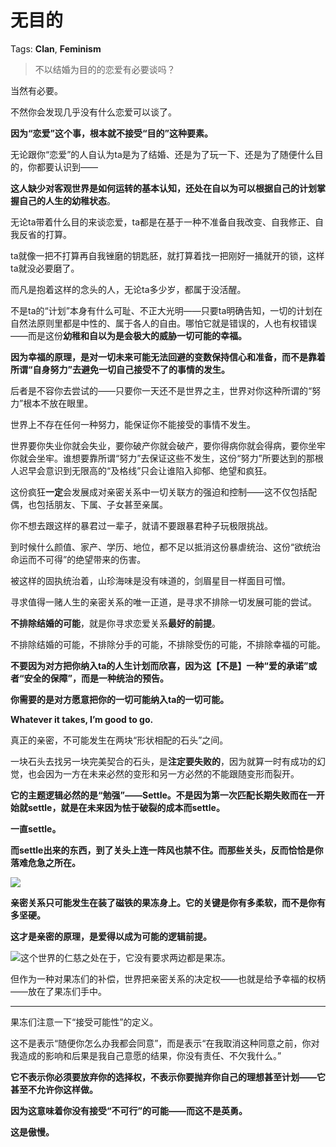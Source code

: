 # 无目的

Tags: **Clan**, **Feminism**

> 不以结婚为目的的恋爱有必要谈吗？



当然有必要。

不然你会发现几乎没有什么恋爱可以谈了。

**因为“恋爱”这个事，根本就不接受“目的”这种要素。**

无论跟你“恋爱”的人自认为ta是为了结婚、还是为了玩一下、还是为了随便什么目的，你都要认识到——

**这人缺少对客观世界是如何运转的基本认知，还处在自以为可以根据自己的计划掌握自己的人生的幼稚状态**。

无论ta带着什么目的来谈恋爱，ta都是在基于一种不准备自我改变、自我修正、自我反省的打算。

ta就像一把不打算再自我锉磨的钥匙胚，就打算着找一把刚好一捅就开的锁，这样ta就没必要磨了。

而凡是抱着这样的念头的人，无论ta多少岁，都属于没活醒。

不是ta的“计划”本身有什么可耻、不正大光明——只要ta明确告知，一切的计划在自然法原则里都是中性的、属于各人的自由。哪怕它就是错误的，人也有权错误——而是这份**幼稚和自以为是会极大的威胁一切可能的幸福。**

**因为幸福的原理，是对一切未来可能无法回避的变数保持信心和准备，而不是靠着所谓“自身努力”去避免一切自己接受不了的事情的发生。**

后者是不容你去尝试的——只要你一天还不是世界之主，世界对你这种所谓的“努力”根本不放在眼里。

世界上不存在任何一种努力，能保证你不能接受的事情不发生。

世界要你失业你就会失业，要你破产你就会破产，要你得病你就会得病，要你坐牢你就会坐牢。谁想要靠所谓“努力”去保证这些不发生，这份“努力”所要达到的那根人迟早会意识到无限高的“及格线”只会让谁陷入抑郁、绝望和疯狂。

这份疯狂**一定**会发展成对亲密关系中一切关联方的强迫和控制——这不仅包括配偶，也包括朋友、下属、子女甚至亲属。

你不想去跟这样的暴君过一辈子，就请不要跟暴君种子玩极限挑战。

到时候什么颜值、家产、学历、地位，都不足以抵消这份暴虐统治、这份“欲统治命运而不可得”的绝望带来的伤害。

被这样的固执统治着，山珍海味是没有味道的，剑眉星目一样面目可憎。

寻求值得一赌人生的亲密关系的唯一正道，是寻求不排除一切发展可能的尝试。

**不排除结婚的可能**，就是你寻求恋爱关系**最好的前提**。

不排除结婚的可能，不排除分手的可能，不排除受伤的可能，不排除幸福的可能。

**不要因为对方把你纳入ta的人生计划而欣喜，因为这【不是】一种“爱的承诺”或者“安全的保障”，而是一种统治的预告。**

**你需要的是对方愿意把你的一切可能纳入ta的一切可能。**

**Whatever it takes, I’m good to go.**

  


真正的亲密，不可能发生在两块“形状相配的石头”之间。

一块石头去找另一块完美契合的石头，是**注定要失败的**，因为就算一时有成功的幻觉，也会因为一方在未来必然的变形和另一方必然的不能跟随变形而裂开。

**它的主题逻辑必然的是“勉强”——Settle。不是因为第一次匹配长期失败而在一开始就settle，就是在未来因为怯于破裂的成本而settle。**

**一直settle。**

**而settle出来的东西，到了关头上连一阵风也禁不住。而那些关头，反而恰恰是你落难危急之所在。**

![](https://pic3.zhimg.com/50/v2-8e9bd3eb69cd6afd24c3c737f846cb57_720w.jpg?source=1940ef5c)  


**亲密关系只可能发生在装了磁铁的果冻身上。它的关键是你有多柔软，而不是你有多坚硬。**

**这才是亲密的原理，是爱得以成为可能的逻辑前提。**

![](https://pic1.zhimg.com/50/v2-51a5ec8c1cc77b312fc9bb499ab779a1_720w.jpg?source=1940ef5c)这个世界的仁慈之处在于，它没有要求两边都是果冻。

但作为一种对果冻们的补偿，世界把亲密关系的决定权——也就是给予幸福的权柄——放在了果冻们手中。



---

果冻们注意一下“接受可能性”的定义。

这不是表示“随便你怎么办我都会同意”，而是表示“在我取消这种同意之前，你对我造成的影响和后果是我自己意愿的结果，你没有责任、不欠我什么。”

**它不表示你必须要放弃你的选择权，不表示你要抛弃你自己的理想甚至计划——它甚至不允许你这样做。**

**因为这意味着你没有接受“不可行”的可能——而这不是英勇。**

**这是傲慢。**



